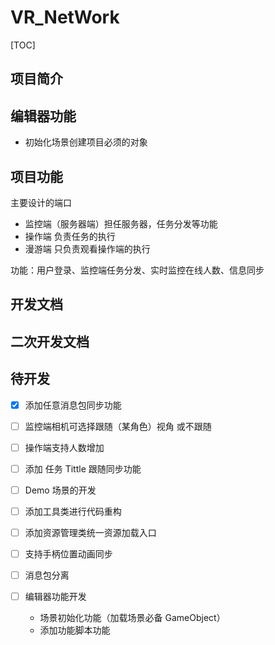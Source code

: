 # VR_NetWork

[TOC]

## 项目简介

## 编辑器功能

* 初始化场景创建项目必须的对象

## 项目功能

主要设计的端口

* 监控端（服务器端）担任服务器，任务分发等功能
* 操作端 负责任务的执行
* 漫游端 只负责观看操作端的执行

功能：用户登录、监控端任务分发、实时监控在线人数、信息同步

## 开发文档

[开发文档直通车]: https://github.com/Lenzan/VR_NetWork/blob/master/doc/开发文档.md



## 二次开发文档

[二次开发文档直通车]: https://github.com/Lenzan/VR_NetWork/blob/master/doc/二次开发文档.md



## 待开发

- [x] 添加任意消息包同步功能

- [ ] 监控端相机可选择跟随（某角色）视角 或不跟随
- [ ] 操作端支持人数增加
- [ ] 添加 任务 Tittle 跟随同步功能
- [ ] Demo 场景的开发
- [ ] 添加工具类进行代码重构
- [ ] 添加资源管理类统一资源加载入口
- [ ] 支持手柄位置动画同步
- [ ] 消息包分离
- [ ] 编辑器功能开发
  * 场景初始化功能（加载场景必备 GameObject）
  * 添加功能脚本功能